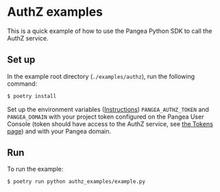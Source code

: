 # AuthZ examples

This is a quick example of how to use the Pangea Python SDK to call the AuthZ
service.

## Set up

In the example root directory (`./examples/authz`), run the following command:

```bash
$ poetry install
```

Set up the environment variables ([Instructions][set-your-environment-variables])
`PANGEA_AUTHZ_TOKEN` and `PANGEA_DOMAIN` with your project token configured on
the Pangea User Console (token should have access to the AuthZ service, see
[the Tokens page][tokens]) and with your Pangea domain.

## Run

To run the example:

```bash
$ poetry run python authz_examples/example.py
```

[set-your-environment-variables]: https://pangea.cloud/docs/authz/#set-your-environment-variables
[tokens]: https://pangea.cloud/docs/admin-guide/tokens
